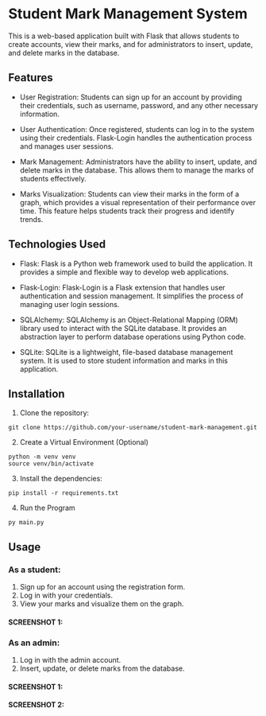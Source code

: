 # Student Mark Management System

This is a web-based application built with Flask that allows students to create accounts, view their marks, and for administrators to insert, update, and delete marks in the database.

## Features

- User Registration: Students can sign up for an account by providing their credentials, such as username, password, and any other necessary information.

- User Authentication: Once registered, students can log in to the system using their credentials. Flask-Login handles the authentication process and manages user sessions.

- Mark Management: Administrators have the ability to insert, update, and delete marks in the database. This allows them to manage the marks of students effectively.

- Marks Visualization: Students can view their marks in the form of a graph, which provides a visual representation of their performance over time. This feature helps students track their progress and identify trends.

## Technologies Used

- Flask: Flask is a Python web framework used to build the application. It provides a simple and flexible way to develop web applications.

- Flask-Login: Flask-Login is a Flask extension that handles user authentication and session management. It simplifies the process of managing user login sessions.

- SQLAlchemy: SQLAlchemy is an Object-Relational Mapping (ORM) library used to interact with the SQLite database. It provides an abstraction layer to perform database operations using Python code.

- SQLite: SQLite is a lightweight, file-based database management system. It is used to store student information and marks in this application.

## Installation

1. Clone the repository:

```
git clone https://github.com/your-username/student-mark-management.git
```

2. Create a Virtual Environment (Optional)
```
python -m venv venv
source venv/bin/activate
```

3. Install the dependencies:
```
pip install -r requirements.txt
```
4. Run the Program
```
py main.py
```

## Usage

### As a student:

1. Sign up for an account using the registration form.
2. Log in with your credentials.
3. View your marks and visualize them on the graph.

#### SCREENSHOT 1:

### As an admin:

1. Log in with the admin account.
2. Insert, update, or delete marks from the database.

#### SCREENSHOT 1:
#### SCREENSHOT 2: